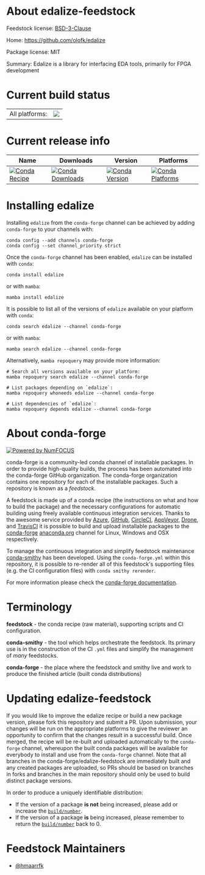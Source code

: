 About edalize-feedstock
=======================

Feedstock license: [BSD-3-Clause](https://github.com/conda-forge/edalize-feedstock/blob/main/LICENSE.txt)

Home: https://github.com/olofk/edalize

Package license: MIT

Summary: Edalize is a library for interfacing EDA tools, primarily for FPGA development

Current build status
====================


<table><tr><td>All platforms:</td>
    <td>
      <a href="https://dev.azure.com/conda-forge/feedstock-builds/_build/latest?definitionId=6645&branchName=main">
        <img src="https://dev.azure.com/conda-forge/feedstock-builds/_apis/build/status/edalize-feedstock?branchName=main">
      </a>
    </td>
  </tr>
</table>

Current release info
====================

| Name | Downloads | Version | Platforms |
| --- | --- | --- | --- |
| [![Conda Recipe](https://img.shields.io/badge/recipe-edalize-green.svg)](https://anaconda.org/conda-forge/edalize) | [![Conda Downloads](https://img.shields.io/conda/dn/conda-forge/edalize.svg)](https://anaconda.org/conda-forge/edalize) | [![Conda Version](https://img.shields.io/conda/vn/conda-forge/edalize.svg)](https://anaconda.org/conda-forge/edalize) | [![Conda Platforms](https://img.shields.io/conda/pn/conda-forge/edalize.svg)](https://anaconda.org/conda-forge/edalize) |

Installing edalize
==================

Installing `edalize` from the `conda-forge` channel can be achieved by adding `conda-forge` to your channels with:

```
conda config --add channels conda-forge
conda config --set channel_priority strict
```

Once the `conda-forge` channel has been enabled, `edalize` can be installed with `conda`:

```
conda install edalize
```

or with `mamba`:

```
mamba install edalize
```

It is possible to list all of the versions of `edalize` available on your platform with `conda`:

```
conda search edalize --channel conda-forge
```

or with `mamba`:

```
mamba search edalize --channel conda-forge
```

Alternatively, `mamba repoquery` may provide more information:

```
# Search all versions available on your platform:
mamba repoquery search edalize --channel conda-forge

# List packages depending on `edalize`:
mamba repoquery whoneeds edalize --channel conda-forge

# List dependencies of `edalize`:
mamba repoquery depends edalize --channel conda-forge
```


About conda-forge
=================

[![Powered by
NumFOCUS](https://img.shields.io/badge/powered%20by-NumFOCUS-orange.svg?style=flat&colorA=E1523D&colorB=007D8A)](https://numfocus.org)

conda-forge is a community-led conda channel of installable packages.
In order to provide high-quality builds, the process has been automated into the
conda-forge GitHub organization. The conda-forge organization contains one repository
for each of the installable packages. Such a repository is known as a *feedstock*.

A feedstock is made up of a conda recipe (the instructions on what and how to build
the package) and the necessary configurations for automatic building using freely
available continuous integration services. Thanks to the awesome service provided by
[Azure](https://azure.microsoft.com/en-us/services/devops/), [GitHub](https://github.com/),
[CircleCI](https://circleci.com/), [AppVeyor](https://www.appveyor.com/),
[Drone](https://cloud.drone.io/welcome), and [TravisCI](https://travis-ci.com/)
it is possible to build and upload installable packages to the
[conda-forge](https://anaconda.org/conda-forge) [anaconda.org](https://anaconda.org/)
channel for Linux, Windows and OSX respectively.

To manage the continuous integration and simplify feedstock maintenance
[conda-smithy](https://github.com/conda-forge/conda-smithy) has been developed.
Using the ``conda-forge.yml`` within this repository, it is possible to re-render all of
this feedstock's supporting files (e.g. the CI configuration files) with ``conda smithy rerender``.

For more information please check the [conda-forge documentation](https://conda-forge.org/docs/).

Terminology
===========

**feedstock** - the conda recipe (raw material), supporting scripts and CI configuration.

**conda-smithy** - the tool which helps orchestrate the feedstock.
                   Its primary use is in the construction of the CI ``.yml`` files
                   and simplify the management of *many* feedstocks.

**conda-forge** - the place where the feedstock and smithy live and work to
                  produce the finished article (built conda distributions)


Updating edalize-feedstock
==========================

If you would like to improve the edalize recipe or build a new
package version, please fork this repository and submit a PR. Upon submission,
your changes will be run on the appropriate platforms to give the reviewer an
opportunity to confirm that the changes result in a successful build. Once
merged, the recipe will be re-built and uploaded automatically to the
`conda-forge` channel, whereupon the built conda packages will be available for
everybody to install and use from the `conda-forge` channel.
Note that all branches in the conda-forge/edalize-feedstock are
immediately built and any created packages are uploaded, so PRs should be based
on branches in forks and branches in the main repository should only be used to
build distinct package versions.

In order to produce a uniquely identifiable distribution:
 * If the version of a package **is not** being increased, please add or increase
   the [``build/number``](https://docs.conda.io/projects/conda-build/en/latest/resources/define-metadata.html#build-number-and-string).
 * If the version of a package **is** being increased, please remember to return
   the [``build/number``](https://docs.conda.io/projects/conda-build/en/latest/resources/define-metadata.html#build-number-and-string)
   back to 0.

Feedstock Maintainers
=====================

* [@hmaarrfk](https://github.com/hmaarrfk/)

